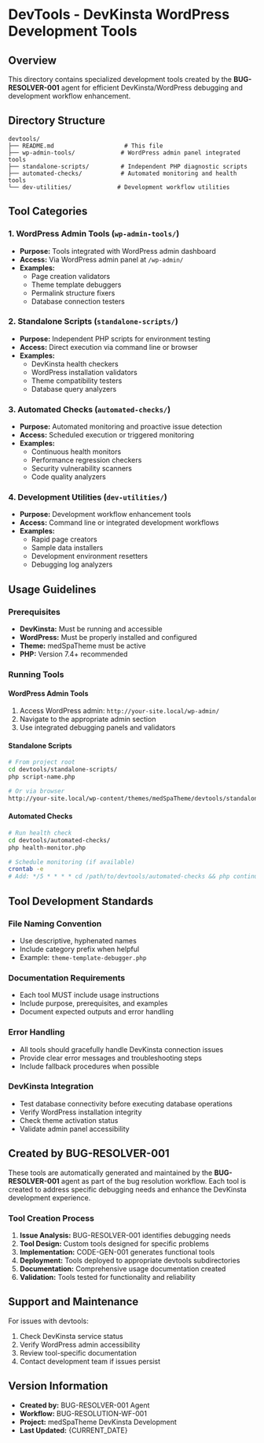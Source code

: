 # DevTools - DevKinsta WordPress Development Tools

## Overview

This directory contains specialized development tools created by the **BUG-RESOLVER-001** agent for efficient DevKinsta/WordPress debugging and development workflow enhancement.

## Directory Structure

```
devtools/
├── README.md                    # This file
├── wp-admin-tools/             # WordPress admin panel integrated tools
├── standalone-scripts/         # Independent PHP diagnostic scripts
├── automated-checks/           # Automated monitoring and health tools
└── dev-utilities/             # Development workflow utilities
```

## Tool Categories

### 1. WordPress Admin Tools (`wp-admin-tools/`)
- **Purpose:** Tools integrated with WordPress admin dashboard
- **Access:** Via WordPress admin panel at `/wp-admin/`
- **Examples:**
  - Page creation validators
  - Theme template debuggers
  - Permalink structure fixers
  - Database connection testers

### 2. Standalone Scripts (`standalone-scripts/`)
- **Purpose:** Independent PHP scripts for environment testing
- **Access:** Direct execution via command line or browser
- **Examples:**
  - DevKinsta health checkers
  - WordPress installation validators
  - Theme compatibility testers
  - Database query analyzers

### 3. Automated Checks (`automated-checks/`)
- **Purpose:** Automated monitoring and proactive issue detection
- **Access:** Scheduled execution or triggered monitoring
- **Examples:**
  - Continuous health monitors
  - Performance regression checkers
  - Security vulnerability scanners
  - Code quality analyzers

### 4. Development Utilities (`dev-utilities/`)
- **Purpose:** Development workflow enhancement tools
- **Access:** Command line or integrated development workflows
- **Examples:**
  - Rapid page creators
  - Sample data installers
  - Development environment resetters
  - Debugging log analyzers

## Usage Guidelines

### Prerequisites
- **DevKinsta:** Must be running and accessible
- **WordPress:** Must be properly installed and configured
- **Theme:** medSpaTheme must be active
- **PHP:** Version 7.4+ recommended

### Running Tools

#### WordPress Admin Tools
1. Access WordPress admin: `http://your-site.local/wp-admin/`
2. Navigate to the appropriate admin section
3. Use integrated debugging panels and validators

#### Standalone Scripts
```bash
# From project root
cd devtools/standalone-scripts/
php script-name.php

# Or via browser
http://your-site.local/wp-content/themes/medSpaTheme/devtools/standalone-scripts/script-name.php
```

#### Automated Checks
```bash
# Run health check
cd devtools/automated-checks/
php health-monitor.php

# Schedule monitoring (if available)
crontab -e
# Add: */5 * * * * cd /path/to/devtools/automated-checks && php continuous-monitor.php
```

## Tool Development Standards

### File Naming Convention
- Use descriptive, hyphenated names
- Include category prefix when helpful
- Example: `theme-template-debugger.php`

### Documentation Requirements
- Each tool MUST include usage instructions
- Include purpose, prerequisites, and examples
- Document expected outputs and error handling

### Error Handling
- All tools should gracefully handle DevKinsta connection issues
- Provide clear error messages and troubleshooting steps
- Include fallback procedures when possible

### DevKinsta Integration
- Test database connectivity before executing database operations
- Verify WordPress installation integrity
- Check theme activation status
- Validate admin panel accessibility

## Created by BUG-RESOLVER-001

These tools are automatically generated and maintained by the **BUG-RESOLVER-001** agent as part of the bug resolution workflow. Each tool is created to address specific debugging needs and enhance the DevKinsta development experience.

### Tool Creation Process
1. **Issue Analysis:** BUG-RESOLVER-001 identifies debugging needs
2. **Tool Design:** Custom tools designed for specific problems
3. **Implementation:** CODE-GEN-001 generates functional tools
4. **Deployment:** Tools deployed to appropriate devtools subdirectories
5. **Documentation:** Comprehensive usage documentation created
6. **Validation:** Tools tested for functionality and reliability

## Support and Maintenance

For issues with devtools:
1. Check DevKinsta service status
2. Verify WordPress admin accessibility
3. Review tool-specific documentation
4. Contact development team if issues persist

## Version Information

- **Created by:** BUG-RESOLVER-001 Agent
- **Workflow:** BUG-RESOLUTION-WF-001
- **Project:** medSpaTheme DevKinsta Development
- **Last Updated:** {CURRENT_DATE} 
